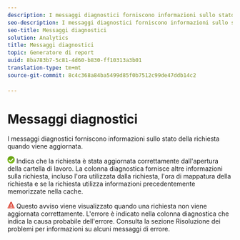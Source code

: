 ```yaml
---
description: I messaggi diagnostici forniscono informazioni sullo stato della richiesta quando viene aggiornata.
seo-description: I messaggi diagnostici forniscono informazioni sullo stato della richiesta quando viene aggiornata.
seo-title: Messaggi diagnostici
solution: Analytics
title: Messaggi diagnostici
topic: Generatore di report
uuid: 8ba783b7-5c81-4d60-b830-ff10313a3b01
translation-type: tm+mt
source-git-commit: 8c4c368a84ba5499d85f0b7512c99de47ddb14c2

---
```



# Messaggi diagnostici

I messaggi diagnostici forniscono informazioni sullo stato della richiesta quando viene aggiornata.

![icon_Notice_success.gif](assets/icon_notice_success.gif) Indica che la richiesta è stata aggiornata correttamente dall'apertura della cartella di lavoro. La colonna diagnostica fornisce altre informazioni sulla richiesta, incluso l'ora utilizzata dalla richiesta, l'ora di mappatura della richiesta e se la richiesta utilizza informazioni precedentemente memorizzate nella cache.

![icon_Notice_Warning.gif](assets/icon_notice_warn.gif) Questo avviso viene visualizzato quando una richiesta non viene aggiornata correttamente. L'errore è indicato nella colonna diagnostica che indica la causa probabile dell'errore. Consulta la sezione [](/help/analyze/report-builder/troubleshoot.md) Risoluzione dei problemi per informazioni su alcuni messaggi di errore.
